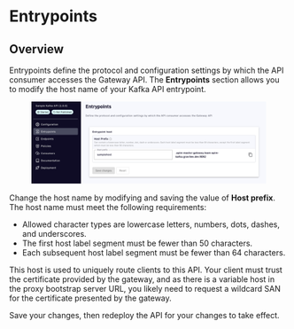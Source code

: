 # Entrypoints

## Overview

Entrypoints define the protocol and configuration settings by which the API consumer accesses the Gateway API. The **Entrypoints** section allows you to modify the host name of your Kafka API entrypoint.&#x20;

<figure><img src="../../../.gitbook/assets/A 11 entrypoint.png" alt=""><figcaption></figcaption></figure>

Change the host name by modifying and saving the value of **Host prefix**. The host name must meet the following requirements:

* Allowed character types are lowercase letters, numbers, dots, dashes, and underscores.
* The first host label segment must be fewer than 50 characters.
* Each subsequent host label segment must be fewer than 64 characters.

This host is used to uniquely route clients to this API. Your client must trust the certificate provided by the gateway, and as there is a variable host in the proxy bootstrap server URL, you likely need to request a wildcard SAN for the certificate presented by the gateway.

Save your changes, then redeploy the API for your changes to take effect.
